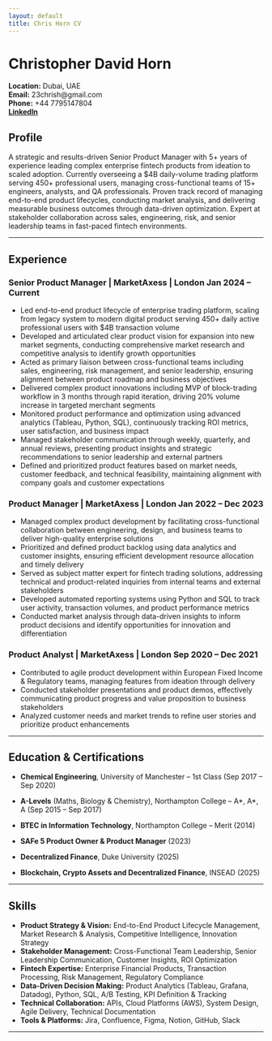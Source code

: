 ```yaml
---
layout: default
title: Chris Horn CV
---
```


<h1 class="cv-name">Christopher David Horn</h1>
<div class="cv-contact">
  <div class="cv-contact-row">
    <div><strong>Location:</strong> Dubai, UAE</div>
    <div><strong>Email:</strong> 23chrish@gmail.com</div>
    <div><strong>Phone:</strong> +44 7795147804 </div>
    <div><a href="https://www.linkedin.com/in/christopher-horn-19a795151/" class="cv-link"><strong>LinkedIn</strong></a></div>
  </div>
</div>

<h2 class="cv-section-header">Profile</h2>
A strategic and results-driven Senior Product Manager with 5+ years of experience leading complex enterprise fintech products from ideation to scaled adoption. Currently overseeing a $4B daily-volume trading platform serving 450+ professional users, managing cross-functional teams of 15+ engineers, analysts, and QA professionals. Proven track record of managing end-to-end product lifecycles, conducting market analysis, and delivering measurable business outcomes through data-driven optimization. Expert at stakeholder collaboration across sales, engineering, risk, and senior leadership teams in fast-paced fintech environments.

---

<h2 class="cv-section-header">Experience</h2>

### <span class="cv-job-title">Senior Product Manager</span> <span class="cv-job-location">| MarketAxess | London</span> <span class="cv-job-date">Jan 2024 – Current</span>
- Led end-to-end product lifecycle of enterprise trading platform, scaling from legacy system to modern digital product serving 450+ daily active professional users with $4B transaction volume
- Developed and articulated clear product vision for expansion into new market segments, conducting comprehensive market research and competitive analysis to identify growth opportunities
- Acted as primary liaison between cross-functional teams including sales, engineering, risk management, and senior leadership, ensuring alignment between product roadmap and business objectives
- Delivered complex product innovations including MVP of block-trading workflow in 3 months through rapid iteration, driving 20% volume increase in targeted merchant segments
- Monitored product performance and optimization using advanced analytics (Tableau, Python, SQL), continuously tracking ROI metrics, user satisfaction, and business impact
- Managed stakeholder communication through weekly, quarterly, and annual reviews, presenting product insights and strategic recommendations to senior leadership and external partners
- Defined and prioritized product features based on market needs, customer feedback, and technical feasibility, maintaining alignment with company goals and customer expectations

### <span class="cv-job-title">Product Manager</span> <span class="cv-job-location">| MarketAxess | London</span> <span class="cv-job-date">Jan 2022 – Dec 2023</span>
- Managed complex product development by facilitating cross-functional collaboration between engineering, design, and business teams to deliver high-quality enterprise solutions
- Prioritized and defined product backlog using data analytics and customer insights, ensuring efficient development resource allocation and timely delivery
- Served as subject matter expert for fintech trading solutions, addressing technical and product-related inquiries from internal teams and external stakeholders
- Developed automated reporting systems using Python and SQL to track user activity, transaction volumes, and product performance metrics
- Conducted market analysis through data-driven insights to inform product decisions and identify opportunities for innovation and differentiation

### <span class="cv-job-title">Product Analyst</span> <span class="cv-job-location">| MarketAxess | London</span> <span class="cv-job-date">Sep 2020 – Dec 2021</span>
- Contributed to agile product development within European Fixed Income & Regulatory teams, managing features from ideation through delivery
- Conducted stakeholder presentations and product demos, effectively communicating product progress and value proposition to business stakeholders
- Analyzed customer needs and market trends to refine user stories and prioritize product enhancements

---

<h2 class="cv-section-header">Education & Certifications</h2>

- **Chemical Engineering**, University of Manchester – 1st Class (Sep 2017 – Sep 2020)  
- **A-Levels** (Maths, Biology & Chemistry), Northampton College – A\*, A\*, A (Sep 2015 – Sep 2017)  
- **BTEC in Information Technology**, Northampton College – Merit (2014) 

- **SAFe 5 Product Owner & Product Manager** (2023)  
- **Decentralized Finance**, Duke University (2025)  
- **Blockchain, Crypto Assets and Decentralized Finance**, INSEAD (2025)

---

<h2 class="cv-section-header">Skills</h2>

- **Product Strategy & Vision:** End-to-End Product Lifecycle Management, Market Research & Analysis, Competitive Intelligence, Innovation Strategy
- **Stakeholder Management:** Cross-Functional Team Leadership, Senior Leadership Communication, Customer Insights, ROI Optimization
- **Fintech Expertise:** Enterprise Financial Products, Transaction Processing, Risk Management, Regulatory Compliance
- **Data-Driven Decision Making:** Product Analytics (Tableau, Grafana, Datadog), Python, SQL, A/B Testing, KPI Definition & Tracking
- **Technical Collaboration:** APIs, Cloud Platforms (AWS), System Design, Agile Delivery, Technical Documentation
- **Tools & Platforms:** Jira, Confluence, Figma, Notion, GitHub, Slack

---
